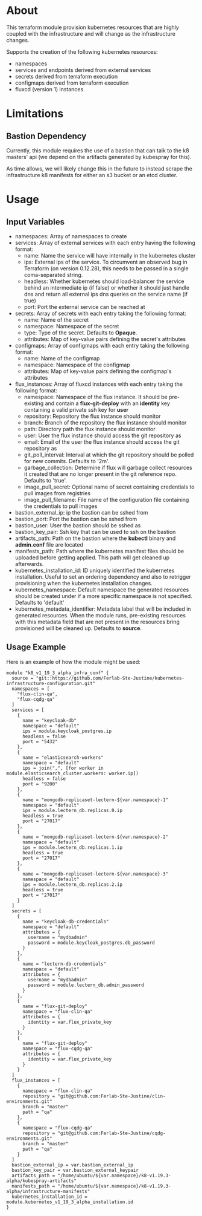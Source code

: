 # About

This terraform module provision kubernetes resources that are highly coupled with the infrastructure and will change as the infrastructure changes.

Supports the creation of the following kubernetes resources:
- namespaces
- services and endpoints derived from external services
- secrets derived from terraform execution
- configmaps derived from terraform execution
- fluxcd (version 1) instances

# Limitations

## Bastion Dependency

Currently, this module requires the use of a bastion that can talk to the k8 masters' api (we depend on the artifacts generated by kubespray for this).

As time allows, we will likely change this in the future to instead scrape the infrastructure k8 manifests for either an s3 bucket or an etcd cluster.

# Usage

## Input Variables
- namespaces: Array of namespaces to create
- services: Array of external services with each entry having the following format:
  - name: Name the service will have internally in the kubernetes cluster
  - ips: External ips of the service. To circumvent an observed bug in Terraform (on version 0.12.28), this needs to be passed in a single coma-separated string.
  - headless: Whether kubernetes should load-balancer the service behind an intermediate ip (if false) or whether it should just handle dns and return all external ips dns queries on the service name (if true)
  - port: Port the external service can be reached at
- secrets: Array of secrets with each entry taking the following format:
  - name: Name of the secret
  - namespace: Namespace of the secret
  - type: Type of the secret. Defaults to **Opaque**.
  - attributes: Map of key-value pairs defining the secret's attributes
- configmaps: Array of configmaps with each entry taking the following format:
  - name: Name of the configmap
  - namespace: Namespace of the configmap
  - attributes: Map of key-value pairs defining the configmap's attributes
- flux_instances: Array of fluxcd instances with each entry taking the following format:
  - namespace: Namespace of the flux instance. It should be pre-existing and contain a **flux-git-deploy** with an **identity** key containing a valid private ssh key for **user**
  - repository: Repository the flux instance should monitor
  - branch: Branch of the repository the flux instance should monitor
  - path: Directory path the flux instance should monitor
  - user: User the flux instance should access the git repository as
  - email: Email of the user the flux instance should access the git repository as
  - git_poll_interval: Interval at which the git repository should be polled for new commits. Defaults to '2m'.
  - garbage_collection: Determine if flux will garbage collect resources it created that are no longer present in the git reference repo. Defaults to 'true'.
  - image_pull_secret: Optional name of secret containing credentials to pull images from registries
  - image_pull_filename: File name of the configuration file containing the credentials to pull images
- bastion_external_ip: ip the bastion can be sshed from
- bastion_port: Port the bastion can be sshed from
- bastion_user: User the bastion should be sshed as
- bastion_key_pair: Ssh key that can be used to ssh on the bastion
- artifacts_path: Path on the bastion where the **kubectl** binary and **admin.conf** file are located
- manifests_path: Path where the kubernetes manifest files should be uploaded before getting applied. This path will get cleaned up afterwards.
- kubernetes_installation_id: ID uniquely identified the kubernetes installation. Useful to set an ordering dependency and also to retrigger provisioning when the kubernetes installation changes.
- kubernetes_namespace: Default namespace the generated resources should be created under if a more specific namespace is not specified. Defaults to 'default'
- kubernetes_metadata_identifier: Metadata label that will be included in generated resources. When the module runs, pre-existing resources with this metadata field that are not present in the resources bring provisioned will be cleaned up. Defaults to **source**.

## Usage Example

Here is an example of how the module might be used:

```
module "k8_v1_19_3_alpha_infra_conf" {
  source = "git::https://github.com/Ferlab-Ste-Justine/kubernetes-infrastructure-configuration.git"
  namespaces = [
    "flux-clin-qa",
    "flux-cqdg-qa"
  ]
  services = [
    {
      name = "keycloak-db"
      namespace = "default"
      ips = module.keycloak_postgres.ip
      headless = false
      port = "5432"
    },
    {
      name = "elasticsearch-workers"
      namespace = "default"
      ips = join(",", [for worker in module.elasticsearch_cluster.workers: worker.ip])
      headless = false
      port = "9200"
    },
    {
      name = "mongodb-replicaset-lectern-${var.namespace}-1"
      namespace = "default"
      ips = module.lectern_db.replicas.0.ip
      headless = true
      port = "27017"
    },
    {
      name = "mongodb-replicaset-lectern-${var.namespace}-2"
      namespace = "default"
      ips = module.lectern_db.replicas.1.ip
      headless = true
      port = "27017"
    },
    {
      name = "mongodb-replicaset-lectern-${var.namespace}-3"
      namespace = "default"
      ips = module.lectern_db.replicas.2.ip
      headless = true
      port = "27017"
    }
  ]
  secrets = [
    {
      name = "keycloak-db-credentials"
      namespace = "default"
      attributes = {
        username = "mydbadmin"
        password = module.keycloak_postgres.db_password
      }
    },
    {
      name = "lectern-db-credentials"
      namespace = "default"
      attributes = {
        username = "mydbadmin"
        password = module.lectern_db.admin_password
      }
    },
    {
      name = "flux-git-deploy"
      namespace = "flux-clin-qa"
      attributes = {
        identity = var.flux_private_key
      }
    },
    {
      name = "flux-git-deploy"
      namespace = "flux-cqdg-qa"
      attributes = {
        identity = var.flux_private_key
      }
    }
  ]
  flux_instances = [
    {
      namespace = "flux-clin-qa"
      repository = "git@github.com:Ferlab-Ste-Justine/clin-environments.git"
      branch = "master"
      path = "qa"
    },
    {
      namespace = "flux-cqdg-qa"
      repository = "git@github.com:Ferlab-Ste-Justine/cqdg-environments.git"
      branch = "master"
      path = "qa"
    }
  ]
  bastion_external_ip = var.bastion_external_ip
  bastion_key_pair = var.bastion_external_keypair
  artifacts_path = "/home/ubuntu/${var.namespace}/k8-v1.19.3-alpha/kubespray-artifacts"
  manifests_path = "/home/ubuntu/${var.namespace}/k8-v1.19.3-alpha/infrastructure-manifests"
  kubernetes_installation_id = module.kubernetes_v1_19_3_alpha_installation.id
}
```